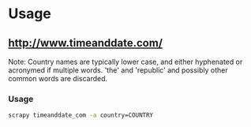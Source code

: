 # Usage

## http://www.timeanddate.com/

Note: Country names are typically lower case, and either hyphenated or acronymed if multiple words.  'the' and 'republic' and possibly other common words are discarded.

### Usage

```bash
scrapy timeanddate_com -a country=COUNTRY
```

